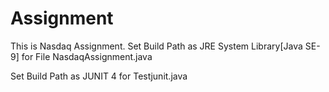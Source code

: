 # Assignment
This is Nasdaq Assignment.
Set Build Path as JRE System Library[Java SE-9] for File NasdaqAssignment.java

Set Build Path as JUNIT 4 for Testjunit.java
